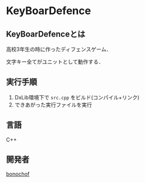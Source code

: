# KeyBoarDefence

## KeyBoarDefenceとは
高校3年生の時に作ったディフェンスゲーム．

文字キー全てがユニットとして動作する．

## 実行手順
1. DxLib環境下で `src.cpp` をビルド(コンパイル+リンク)
1. できあがった実行ファイルを実行

## 言語
C++

## 開発者
[bonochof](https://github.com/bonochof)

